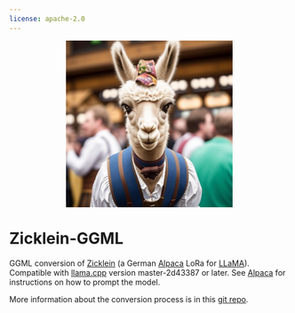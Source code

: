 ```yaml
---
license: apache-2.0
---
```


<p align="center" width="100%">
<img src="zicklein-ggml.jpg" alt="a lean, scrawny llama at the oktoberfest" style="width: 20%; min-width: 300px; display: block; margin: auto;">
</p>

# Zicklein-GGML

GGML conversion of [Zicklein](https://github.com/avocardio/zicklein) (a German [Alpaca](https://github.com/tatsu-lab/stanford_alpaca) LoRa for [LLaMA](https://github.com/facebookresearch/llama)). Compatible with [llama.cpp](https://github.com/ggerganov/llama.cpp) version master-2d43387 or later. See [Alpaca](https://github.com/tatsu-lab/stanford_alpaca#data-release) for instructions on how to prompt the model.

More information about the conversion process is in this [git repo](https://github.com/nikuya3/Zicklein-GGML).
